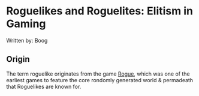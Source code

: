 # Roguelikes and Roguelites: Elitism in Gaming
Written by: Boog

## Origin
The term roguelike originates from the game [Rogue](https://en.wikipedia.org/wiki/Rogue_(video_game)), which was one of the earliest games to feature the core rondomly generated world & permadeath that Roguelikes are known for.

